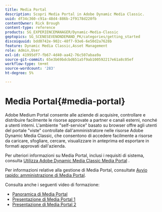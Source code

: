 ```yaml
---
title: Media Portal
description: Scopri Media Portal in Adobe Dynamic Media Classic.
uuid: df34c360-c91a-48d4-886b-2f9178d220fb
contentOwner: Rick Brough
content-type: reference
products: SG_EXPERIENCEMANAGER/Dynamic-Media-Classic
geptopics: SG_SCENESEVENONDEMAND_PK/categories/getting_started
discoiquuid: bdd0742e-902c-48f7-93e6-6e50d2a7628b
feature: Dynamic Media Classic,Asset Management
role: Admin,User
exl-id: 41995df7-fb67-4d40-aa42-76c507abaa9a
source-git-commit: 65e3b69bdcbd651a5f9ab100592217e61a8c05ef
workflow-type: tm+mt
source-wordcount: '283'
ht-degree: 5%

---
```


# Media Portal{#media-portal}

Adobe Medium Portal consente alle aziende di acquisire, controllare e distribuire facilmente le risorse approvate a partner e canali esterni, nonché a utenti interni. L&#39;ambiente &quot;self-service&quot; basato su browser offre agli utenti del portale &quot;viste&quot; controllate dall&#39;amministratore nelle risorse Adobe Dynamic Media Classic, che consentono di accedere facilmente a risorse da caricare, sfogliare, cercare, visualizzare in anteprima ed esportare in formati approvati dall&#39;azienda.

Per ulteriori informazioni su Media Portal, inclusi i requisiti di sistema, consulta [Utilizza Adobe Dynamic Media Classic Media Portal](https://help.adobe.com/en_US/scene7/mediaportal/) <!-- (https://help.adobe.com/en_US/scene7/mediaportal/index.html) -->.

Per informazioni relative alla gestione di Media Portal, consultate [Avvio rapido: amministrazione di Media Portal](quick-start-media-portal-administration.md#quick_start_media_portal_administration).

Consulta anche i seguenti video di formazione:

* [Panoramica di Media Portal](https://s7d5.scene7.com/s7viewers/html5/VideoViewer.html?videoserverurl=https://s7d5.scene7.com/is/content/&amp;emailurl=https://s7d5.scene7.com/s7/emailFriend&amp;serverUrl=https://s7d5.scene7.com/is/image/&amp;config=Scene7SharedAssets/Universal_HTML5_Video&amp;contenturl=https://s7d5.scene7.com/skins/&amp;asset=S7tutorials/544_mp_overview1_converted%20renamed_Done-AVS)
* [Presentazione di Media Portal 1](https://s7d5.scene7.com/s7viewers/html5/VideoViewer.html?videoserverurl=https://s7d5.scene7.com/is/content/&amp;emailurl=https://s7d5.scene7.com/s7/emailFriend&amp;serverUrl=https://s7d5.scene7.com/is/image/&amp;config=Scene7SharedAssets/Universal_HTML5_Video&amp;contenturl=https://s7d5.scene7.com/skins/&amp;asset=S7tutorials/545_mp_tour1_user_converted%20renamed_Done-AVS)
* [Presentazione di Media Portal 2](https://s7d5.scene7.com/s7viewers/html5/VideoViewer.html?videoserverurl=https://s7d5.scene7.com/is/content/&amp;emailurl=https://s7d5.scene7.com/s7/emailFriend&amp;serverUrl=https://s7d5.scene7.com/is/image/&amp;config=Scene7SharedAssets/Universal_HTML5_Video&amp;contenturl=https://s7d5.scene7.com/skins/&amp;asset=S7tutorials/546_mp_tour2_admin_converted%20renamed_Done-AVS)

